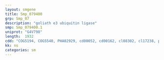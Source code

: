 ```yaml
---
layout: smgene
title: Smp_079400
grp: Smp_07
description: "goliath e3 ubiquitin ligase"
smp: Smp_079400.1
uniprot: "G4V798"
length:  1932
cdd: "COG5194, COG5540, PHA02929, cd00052, cd00162, cl08302, cl17238, pfam12678, pfam13499, pfam13639, smart00184"
kk: ns
categories: sm
---
```

